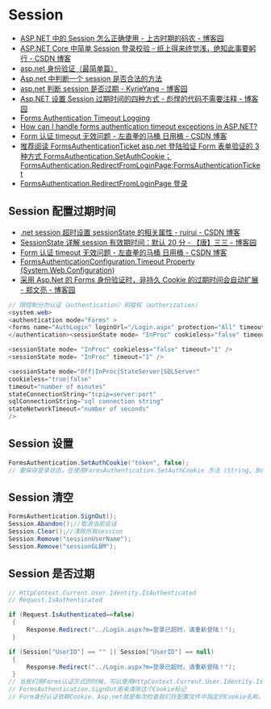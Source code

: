 # Session

- [ASP.NET 中的 Session 怎么正确使用 - 上古时期的码农 - 博客园](https://www.cnblogs.com/ideacore/p/6423281.html)
- [ASP.NET Core 中简单 Session 登录校验 - 纸上得来终觉浅，绝知此事要躬行 - CSDN 博客](https://blog.csdn.net/boonya/article/details/84565976#%E5%90%AF%E7%94%A8Session%E9%85%8D%E7%BD%AE)
- [asp.net 身份验证（最简单篇）](https://m.jb51.net/article/18294.htm)
- [Asp.net 中判断一个 session 是否合法的方法](https://www.jb51.net/article/40123.htm)
- [asp.net 判断 session 是否过期 - KyrieYang - 博客园](https://www.cnblogs.com/yzenet/p/3377438.html)
- [Asp.NET 设置 Session 过期时间的四种方式 - 彪悍的代码不需要注释 - 博客园](https://www.cnblogs.com/ingstyle/p/5711366.html)
- [Forms Authentication Timeout Logging](https://stackoverflow.com/questions/7797274/forms-authentication-timeout-logging)
- [How can I handle forms authentication timeout exceptions in ASP.NET?](https://stackoverflow.com/questions/7586469/how-can-i-handle-forms-authentication-timeout-exceptions-in-asp-net)
- [Form 认证 timeout 无效问题 - 左直拳的马桶 日用桶 - CSDN 博客](https://blog.csdn.net/leftfist/article/details/77016844)
- [推荐阅读 FormsAuthenticationTicket asp.net 登陆验证 Form 表单验证的 3 种方式 FormsAuthentication.SetAuthCookie；FormsAuthentication.RedirectFromLoginPage;FormsAuthenticationTicket](https://www.cnblogs.com/joeylee/p/3521131.html)
- [FormsAuthentication.RedirectFromLoginPage&nbsp;登录](http://blog.sina.com.cn/s/blog_5ecc1bdf0101899z.html)

## Session 配置过期时间

- [.net session 超时设置 sessionState 的相关属性 - ruirui - CSDN 博客](https://blog.csdn.net/kaifa123/article/details/6890106)
- [SessionState 详解 session 有效期时间：默认 20 分 - 【唐】三三 - 博客园](https://www.cnblogs.com/tangge/archive/2013/09/10/3312380.html)
- [Form 认证 timeout 无效问题 - 左直拳的马桶 日用桶 - CSDN 博客](https://blog.csdn.net/leftfist/article/details/77016844)
- [FormsAuthenticationConfiguration.Timeout Property (System.Web.Configuration)](https://docs.microsoft.com/en-us/dotnet/api/system.web.configuration.formsauthenticationconfiguration.timeout?view=netframework-4.8)
- [采用 Asp.Net 的 Forms 身份验证时，非持久 Cookie 的过期时间会自动扩展 - 郑文亮 - 博客园](https://www.cnblogs.com/zhwl/p/3835769.html)

```C#
// 限控制分为认证（authentication）和授权（authorization）
<system.web>
<authentication mode="Forms" >
<forms name="AuthLogin" loginUrl="/Login.aspx" protection="All" timeout="360" slidingExpiration="true"/>
</authentication><sessionState mode= "InProc" cookieless="false" timeout="20" /> </system.web>
```

```C#
<sessionState mode= "InProc" cookieless="false" timeout="1" />
<sessionState mode= "InProc" timeout="1" />
```

```C#
<sessionState mode="Off|InProc|StateServer|SQLServer"
cookieless="true|false"
timeout="number of minutes"
stateConnectionString="tcpip=server:port"
sqlConnectionString="sql connection string"
stateNetworkTimeout="number of seconds"
/>
```

## Session 设置

```C#
FormsAuthentication.SetAuthCookie("token", false);
// 要保存登录状态，在使用FormsAuthentication.SetAuthCookie 方法 (String, Boolean) ，将第2个参数设置为true
```

## Session 清空

```C#
FormsAuthentication.SignOut();
Session.Abandon();//取消当前会话
Session.Clear();//清除所有session
Session.Remove("sessionUserName");
Session.Remove("sessionGLBM");
```

## Session 是否过期

```C#
// HttpContext.Current.User.Identity.IsAuthenticated
// Request.IsAuthenticated

if (Request.IsAuthenticated==false)
 {
     Response.Redirect("../Login.aspx?m=登录已超时，请重新登陆！");
 }

if (Session["UserID"] == "" || Session["UserID"] == null)
 {
     Response.Redirect("../Login.aspx?m=登录已超时，请重新登陆！");
 }
// 当我们用Forms认证方式的时候，可以使用HttpContext.Current.User.Identity.IsAuthenticated  （或者也可以用 Request.IsAuthenticated ，这个实际上也是调用的是User.Identity.IsAuthenticated来验证）来判断是否登陆;而这个判断就是依赖于这个Cookie里的信息判断用户是否登陆。
// FormsAuthentication.SignOut用来清除这个Cookie标记
// Form身份认证依赖Cookie，Asp.net就是每次检查我们在配置文件中指定的Cookie名称，并解密这个Cookie来判断当前请求用户的登录状态

```
